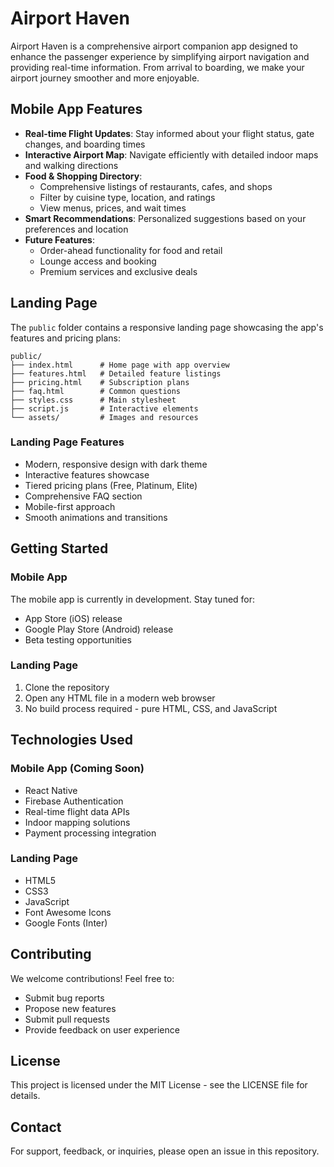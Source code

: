 # Airport Haven

Airport Haven is a comprehensive airport companion app designed to enhance the passenger experience by simplifying airport navigation and providing real-time information. From arrival to boarding, we make your airport journey smoother and more enjoyable.

## Mobile App Features

- **Real-time Flight Updates**: Stay informed about your flight status, gate changes, and boarding times
- **Interactive Airport Map**: Navigate efficiently with detailed indoor maps and walking directions
- **Food & Shopping Directory**: 
  - Comprehensive listings of restaurants, cafes, and shops
  - Filter by cuisine type, location, and ratings
  - View menus, prices, and wait times
- **Smart Recommendations**: Personalized suggestions based on your preferences and location
- **Future Features**:
  - Order-ahead functionality for food and retail
  - Lounge access and booking
  - Premium services and exclusive deals

## Landing Page

The `public` folder contains a responsive landing page showcasing the app's features and pricing plans:

```
public/
├── index.html      # Home page with app overview
├── features.html   # Detailed feature listings
├── pricing.html    # Subscription plans
├── faq.html        # Common questions
├── styles.css      # Main stylesheet
├── script.js       # Interactive elements
└── assets/         # Images and resources
```

### Landing Page Features
- Modern, responsive design with dark theme
- Interactive features showcase
- Tiered pricing plans (Free, Platinum, Elite)
- Comprehensive FAQ section
- Mobile-first approach
- Smooth animations and transitions

## Getting Started

### Mobile App
The mobile app is currently in development. Stay tuned for:
- App Store (iOS) release
- Google Play Store (Android) release
- Beta testing opportunities

### Landing Page
1. Clone the repository
2. Open any HTML file in a modern web browser
3. No build process required - pure HTML, CSS, and JavaScript

## Technologies Used

### Mobile App (Coming Soon)
- React Native
- Firebase Authentication
- Real-time flight data APIs
- Indoor mapping solutions
- Payment processing integration

### Landing Page
- HTML5
- CSS3
- JavaScript
- Font Awesome Icons
- Google Fonts (Inter)

## Contributing

We welcome contributions! Feel free to:
- Submit bug reports
- Propose new features
- Submit pull requests
- Provide feedback on user experience

## License

This project is licensed under the MIT License - see the LICENSE file for details.

## Contact

For support, feedback, or inquiries, please open an issue in this repository.
